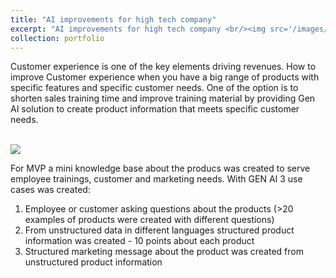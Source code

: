 ```yaml
---
title: "AI improvements for high tech company"
excerpt: "AI improvements for high tech company <br/><img src='/images/Manufacturing - process management draft v.1 (1).png'>"
collection: portfolio
---
```


Customer experience is one of the key elements driving revenues. How to improve Customer experience when you have a big range of products with specific features and specific customer needs. One of the option is to shorten sales training time and improve training material by providing Gen AI solution to create product information that meets specific customer needs.


<br/><img src='/images/images/Manufacturing - process management draft v.1 (1).png'><br/>

For MVP a mini knowledge base about the producs was created to serve employee trainings, customer and marketing needs. 
With GEN AI 3 use cases was created: 
1. Employee or customer asking questions about the products (>20 examples of products were created with different questions)
2. From unstructured data in different languages structured product information was created - 10 points about each product
3. Structured marketing message about the product was created from unstructured product information  
